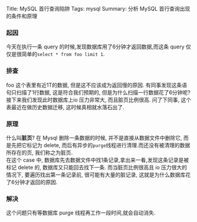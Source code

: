 Title: MySQL 首行查询陷阱
Tags: mysql 
Summary: 分析 MySQL 首行查询出现的条件和原理

### 起因

今天在执行一条 query 的时候,发现数据库用了6分钟才返回数据,而这条 query 仅仅是很简单的`select * from foo limit 1`.  

### 排查

foo 这个表里有近1T的数据, 但是这不应该成为返回慢的原因. 有同事发现这条语句只扫描了1行数据, 这是符合我们预期的, 但是为什么扫描一行数据花了6分钟呢?  
接下来我们发现此时数据库上io 压力非常大, 而且脏页比例很高. 问了下同事, 这个表最近在做历史数据迁移, 这时候真相就水落石出了.

### 原理

什么叫**脏页**? 在 Mysql 删除一条数据的时候, 并不是直接从数据文件中删除它, 而是先把它标记为 delete, 而后有异步的`purge`线程进行清理.而还没有被清理的数据所存在的页,
我们称之为脏页.  
在这个 case 中, 数据库先去数据文件中找1条记录,拿出来一看,发现这条记录是被标记 delete 的, 数据库又只能回去找下一条. 而当脏页比例很高且 io 压力很大的情况下,
要遍历找出第一条记录前, 很可能有大量的脏记录, 这就是为什么数据库花了6分钟才返回的原因.

### 解决
这个问题只有等数据库 purge 线程再工作一段时间,就会自动消失.

